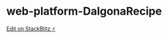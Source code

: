 # web-platform-DalgonaRecipe

[Edit on StackBlitz ⚡️](https://stackblitz.com/edit/web-platform-u3rfri)
